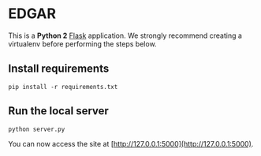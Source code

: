 # EDGAR

This is a **Python 2** [Flask](http://flask.pocoo.org/) application. We strongly recommend creating a virtualenv before performing the steps below.

## Install requirements

`pip install -r requirements.txt`

## Run the local server

`python server.py`

You can now access the site at [http://127.0.0.1:5000](http://127.0.0.1:5000).
